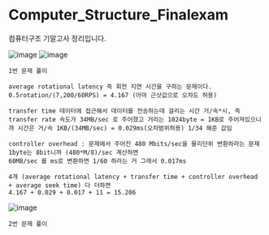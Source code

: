 # Computer_Structure_Finalexam
컴퓨터구조 기말고사 정리입니다.

![image](https://github.com/chihyeonWON/Computer_Structure_Finalexam/assets/58906858/8e9000b9-80cf-4e01-ae6a-0e5031b7e8c8)
![image](https://github.com/chihyeonWON/Computer_Structure_Finalexam/assets/58906858/aa950302-63f2-4750-9435-37404912f2a3)
```
1번 문제 풀이

average rotational latency 즉 회전 지연 시간을 구하는 문제이다.
0.5rotation/(7,200/60RPS) = 4.167 (아마 근삿값으로 오차도 허용)

transfer time 데이터에 접근해서 데이터를 전송하는데 걸리는 시간 거/속*시, 즉 transfer rate 속도가 34MB/sec 로 주어졌고 거리는 1024byte = 1KB로 주어져있으니까 시간은 거/속 1KB/(34MB/sec) = 0.029ms(오차범위허용) 1/34 해준 값임

controller overhead : 문제에서 주어진 480 Mbits/sec을 물리단위 변환하라는 문제 1byte는 8bit니까 (480*M/8)/sec 계산하면 
60MB/sec 를 ms로 변환하면 1/60 하라는 거 그래서 0.017ms

4개 (average rotational latency + transfer time + controller overhead + average seek time) 다 더하면
4.167 + 0.029 + 0.017 + 11 = 15.206 
```
![image](https://github.com/chihyeonWON/Computer_Structure_Finalexam/assets/58906858/4a3405aa-d429-4cf1-b5ac-4b7bd2b177a5)
```
2번 문제 풀이
```
